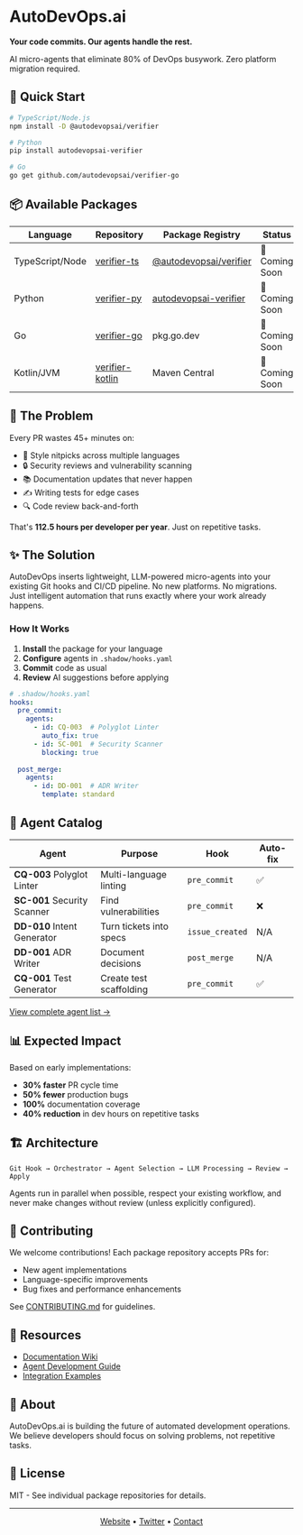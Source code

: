 # AutoDevOps.ai

**Your code commits. Our agents handle the rest.**

AI micro-agents that eliminate 80% of DevOps busywork. Zero platform migration required.

## 🚀 Quick Start

```bash
# TypeScript/Node.js
npm install -D @autodevopsai/verifier

# Python  
pip install autodevopsai-verifier

# Go
go get github.com/autodevopsai/verifier-go
```

## 📦 Available Packages

| Language | Repository | Package Registry | Status |
|----------|------------|-----------------|---------|
| TypeScript/Node | [verifier-ts](https://github.com/autodevopsai/verifier-ts) | [@autodevopsai/verifier](https://npmjs.com/package/@autodevopsai/verifier) | 🚧 Coming Soon |
| Python | [verifier-py](https://github.com/autodevopsai/verifier-py) | [autodevopsai-verifier](https://pypi.org/project/autodevopsai-verifier) | 🚧 Coming Soon |
| Go | [verifier-go](https://github.com/autodevopsai/verifier-go) | pkg.go.dev | 🚧 Coming Soon |
| Kotlin/JVM | [verifier-kotlin](https://github.com/autodevopsai/verifier-kotlin) | Maven Central | 🚧 Coming Soon |

## 🚨 The Problem

Every PR wastes 45+ minutes on:
- 🎨 Style nitpicks across multiple languages
- 🔒 Security reviews and vulnerability scanning
- 📚 Documentation updates that never happen
- ✍️ Writing tests for edge cases
- 🔍 Code review back-and-forth

That's **112.5 hours per developer per year**. Just on repetitive tasks.

## ✨ The Solution

AutoDevOps inserts lightweight, LLM-powered micro-agents into your existing Git hooks and CI/CD pipeline. No new platforms. No migrations. Just intelligent automation that runs exactly where your work already happens.

### How It Works

1. **Install** the package for your language
2. **Configure** agents in `.shadow/hooks.yaml`
3. **Commit** code as usual
4. **Review** AI suggestions before applying

```yaml
# .shadow/hooks.yaml
hooks:
  pre_commit:
    agents:
      - id: CQ-003  # Polyglot Linter
        auto_fix: true
      - id: SC-001  # Security Scanner
        blocking: true
  
  post_merge:
    agents:
      - id: DD-001  # ADR Writer
        template: standard
```

## 🤖 Agent Catalog

| Agent | Purpose | Hook | Auto-fix |
|-------|---------|------|----------|
| **CQ-003** Polyglot Linter | Multi-language linting | `pre_commit` | ✅ |
| **SC-001** Security Scanner | Find vulnerabilities | `pre_commit` | ❌ |
| **DD-010** Intent Generator | Turn tickets into specs | `issue_created` | N/A |
| **DD-001** ADR Writer | Document decisions | `post_merge` | N/A |
| **CQ-001** Test Generator | Create test scaffolding | `pre_commit` | ✅ |

[View complete agent list →](https://github.com/autodevopsai/.github/wiki/Agent-Catalog)

## 📊 Expected Impact

Based on early implementations:
- **30% faster** PR cycle time
- **50% fewer** production bugs
- **100%** documentation coverage
- **40% reduction** in dev hours on repetitive tasks

## 🏗️ Architecture

```
Git Hook → Orchestrator → Agent Selection → LLM Processing → Review → Apply
```

Agents run in parallel when possible, respect your existing workflow, and never make changes without review (unless explicitly configured).

## 🤝 Contributing

We welcome contributions! Each package repository accepts PRs for:
- New agent implementations
- Language-specific improvements
- Bug fixes and performance enhancements

See [CONTRIBUTING.md](https://github.com/autodevopsai/.github/blob/main/CONTRIBUTING.md) for guidelines.

## 📖 Resources

- [Documentation Wiki](https://github.com/autodevopsai/.github/wiki)
- [Agent Development Guide](https://github.com/autodevopsai/.github/wiki/Agent-Development)
- [Integration Examples](https://github.com/autodevopsai/.github/wiki/Integrations)

## 🏢 About

AutoDevOps.ai is building the future of automated development operations. We believe developers should focus on solving problems, not repetitive tasks.

## 📄 License

MIT - See individual package repositories for details.

---

<p align="center">
  <a href="https://autodevops.ai">Website</a> •
  <a href="https://twitter.com/autodevopsai">Twitter</a> •
  <a href="mailto:hello@autodevops.ai">Contact</a>
</p>
